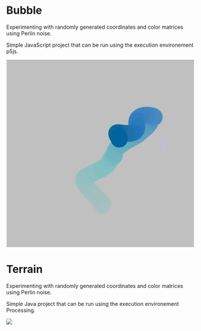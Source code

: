 # Bubble
Experimenting with randomly generated coordinates and color matrices using Perlin noise.

Simple JavaScript project that can be run using the execution environement p5js.

![](bubble.gif)

# Terrain
Experimenting with randomly generated coordinates and color matrices using Perlin noise.

Simple Java project that can be run using the execution environement Processing.

![](terrain.gif)
